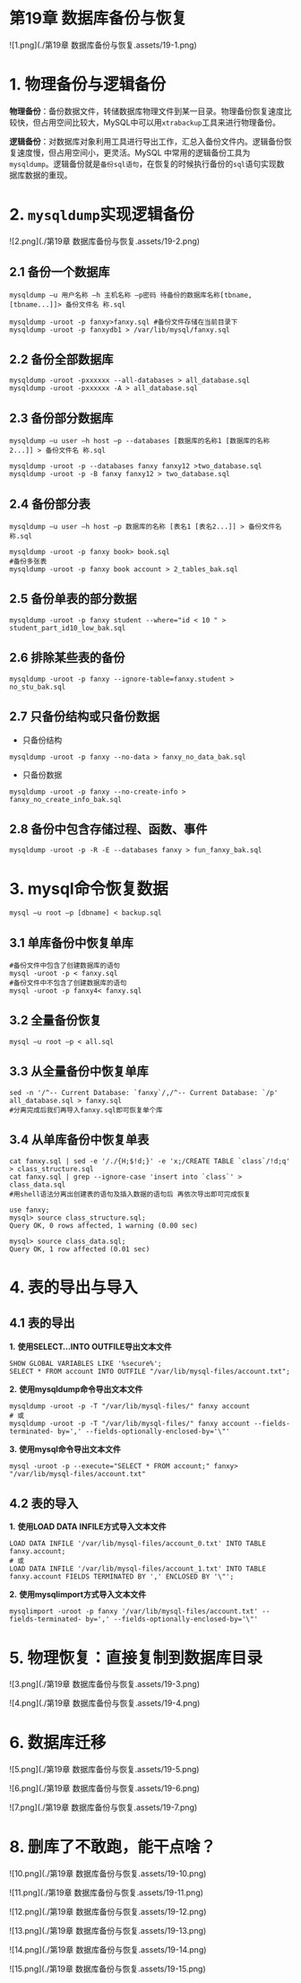 # 第19章 数据库备份与恢复

![1.png](./第19章 数据库备份与恢复.assets/19-1.png)

# 1. 物理备份与逻辑备份

**物理备份**：备份数据文件，转储数据库物理文件到某一目录。物理备份恢复速度比较快，但占用空间比较大，MySQL中可以用`xtrabackup`工具来进行物理备份。

**逻辑备份**：对数据库对象利用工具进行导出工作，汇总入备份文件内。逻辑备份恢复速度慢，但占用空间小，更灵活。MySQL 中常用的逻辑备份工具为`mysqldump`。逻辑备份就是`备份sql语句`，在恢复的时候执行备份的`sql`语句实现数据库数据的重现。



# 2. `mysqldump`实现逻辑备份

![2.png](./第19章 数据库备份与恢复.assets/19-2.png)

## 2.1 备份一个数据库

```shell
mysqldump –u 用户名称 –h 主机名称 –p密码 待备份的数据库名称[tbname, [tbname...]]> 备份文件名 称.sql
```

```shell
mysqldump -uroot -p fanxy>fanxy.sql #备份文件存储在当前目录下
mysqldump -uroot -p fanxydb1 > /var/lib/mysql/fanxy.sql
```



## 2.2 备份全部数据库

```shell
mysqldump -uroot -pxxxxxx --all-databases > all_database.sql 
mysqldump -uroot -pxxxxxx -A > all_database.sql
```



## 2.3 备份部分数据库

```shell
mysqldump –u user –h host –p --databases [数据库的名称1 [数据库的名称2...]] > 备份文件名 称.sql
```

```shell
mysqldump -uroot -p --databases fanxy fanxy12 >two_database.sql
mysqldump -uroot -p -B fanxy fanxy12 > two_database.sql
```



## 2.4 备份部分表

```shell
mysqldump –u user –h host –p 数据库的名称 [表名1 [表名2...]] > 备份文件名称.sql
```

```shell
mysqldump -uroot -p fanxy book> book.sql
#备份多张表 
mysqldump -uroot -p fanxy book account > 2_tables_bak.sql
```



## 2.5 备份单表的部分数据

```shell
mysqldump -uroot -p fanxy student --where="id < 10 " > student_part_id10_low_bak.sql
```



## 2.6 排除某些表的备份

```shell
mysqldump -uroot -p fanxy --ignore-table=fanxy.student > no_stu_bak.sql
```



## 2.7 只备份结构或只备份数据

- 只备份结构

```shell
mysqldump -uroot -p fanxy --no-data > fanxy_no_data_bak.sql
```

- 只备份数据

```shell
mysqldump -uroot -p fanxy --no-create-info > fanxy_no_create_info_bak.sql
```



## 2.8 备份中包含存储过程、函数、事件 

```shell
mysqldump -uroot -p -R -E --databases fanxy > fun_fanxy_bak.sql
```



# 3. mysql命令恢复数据

```shell
mysql –u root –p [dbname] < backup.sql
```

## 3.1 单库备份中恢复单库

```shell
#备份文件中包含了创建数据库的语句
mysql -uroot -p < fanxy.sql
#备份文件中不包含了创建数据库的语句
mysql -uroot -p fanxy4< fanxy.sql
```



## 3.2 全量备份恢复

```shell
mysql –u root –p < all.sql
```



## 3.3 从全量备份中恢复单库

```shell
sed -n '/^-- Current Database: `fanxy`/,/^-- Current Database: `/p' all_database.sql > fanxy.sql 
#分离完成后我们再导入fanxy.sql即可恢复单个库
```



## 3.4 从单库备份中恢复单表

```shell
cat fanxy.sql | sed -e '/./{H;$!d;}' -e 'x;/CREATE TABLE `class`/!d;q' > class_structure.sql 
cat fanxy.sql | grep --ignore-case 'insert into `class`' > class_data.sql 
#用shell语法分离出创建表的语句及插入数据的语句后 再依次导出即可完成恢复 

use fanxy; 
mysql> source class_structure.sql; 
Query OK, 0 rows affected, 1 warning (0.00 sec) 

mysql> source class_data.sql; 
Query OK, 1 row affected (0.01 sec)
```

# 4. 表的导出与导入

## 4.1 表的导出

**1.** **使用SELECT…INTO OUTFILE导出文本文件** 

```mysql
SHOW GLOBAL VARIABLES LIKE '%secure%';
SELECT * FROM account INTO OUTFILE "/var/lib/mysql-files/account.txt";
```

**2.** **使用mysqldump命令导出文本文件**

```shell
mysqldump -uroot -p -T "/var/lib/mysql-files/" fanxy account
# 或
mysqldump -uroot -p -T "/var/lib/mysql-files/" fanxy account --fields-terminated- by=',' --fields-optionally-enclosed-by='\"'
```

**3.** **使用mysql命令导出文本文件**

```shell
mysql -uroot -p --execute="SELECT * FROM account;" fanxy> "/var/lib/mysql-files/account.txt"
```



## 4.2 表的导入

**1.** **使用LOAD DATA INFILE方式导入文本文件**

```mysql
LOAD DATA INFILE '/var/lib/mysql-files/account_0.txt' INTO TABLE fanxy.account;
# 或
LOAD DATA INFILE '/var/lib/mysql-files/account_1.txt' INTO TABLE fanxy.account FIELDS TERMINATED BY ',' ENCLOSED BY '\"';
```

**2.** **使用mysqlimport方式导入文本文件**

```shell
mysqlimport -uroot -p fanxy '/var/lib/mysql-files/account.txt' --fields-terminated- by=',' --fields-optionally-enclosed-by='\"'
```



#  5. 物理恢复：直接复制到数据库目录

![3.png](./第19章 数据库备份与恢复.assets/19-3.png)

![4.png](./第19章 数据库备份与恢复.assets/19-4.png)

#  6. 数据库迁移

![5.png](./第19章 数据库备份与恢复.assets/19-5.png)

![6.png](./第19章 数据库备份与恢复.assets/19-6.png)

![7.png](./第19章 数据库备份与恢复.assets/19-7.png)

# 8. 删库了不敢跑，能干点啥？

![10.png](./第19章 数据库备份与恢复.assets/19-10.png)

![11.png](./第19章 数据库备份与恢复.assets/19-11.png)

![12.png](./第19章 数据库备份与恢复.assets/19-12.png)

![13.png](./第19章 数据库备份与恢复.assets/19-13.png)

![14.png](./第19章 数据库备份与恢复.assets/19-14.png)

![15.png](./第19章 数据库备份与恢复.assets/19-15.png)





